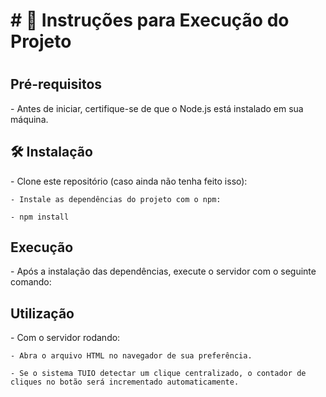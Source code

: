 <h1># 📁 Instruções para Execução do Projeto<h1>

<h2>Pré-requisitos</h2>
    - Antes de iniciar, certifique-se de que o Node.js está instalado em sua máquina.

<h2> 🛠️ Instalação</h2>
    - Clone este repositório (caso ainda não tenha feito isso):

    - Instale as dependências do projeto com o npm:
    
    - npm install
    
<h2>Execução</h2>
    - Após a instalação das dependências, execute o servidor com o seguinte comando:

<h2>Utilização</h2>
    - Com o servidor rodando:

    - Abra o arquivo HTML no navegador de sua preferência.

    - Se o sistema TUIO detectar um clique centralizado, o contador de cliques no botão será incrementado automaticamente.